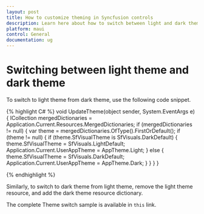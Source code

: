 ```yaml
---
layout: post
title: How to customize theming in Syncfusion controls
description: Learn here about how to switch between light and dark themes in Syncfusion Maui controls and more details.
platform: maui
control: General
documentation: ug
---
```


# Switching between light theme and dark theme

To switch to light theme from dark theme, use the following code snippet.

{% highlight C# %} 
void UpdateTheme(object sender, System.EventArgs e)
{
    ICollection<ResourceDictionary> mergedDictionaries = Application.Current.Resources.MergedDictionaries;
    if (mergedDictionaries != null)
    {
        var theme = mergedDictionaries.OfType<SyncfusionThemeResourceDictionary>().FirstOrDefault();
        if (theme != null)
        {
            if (theme.SfVisualTheme is SfVisuals.DarkDefault)
            {
                theme.SfVisualTheme = SfVisuals.LightDefault;
                Application.Current.UserAppTheme = AppTheme.Light;
            }
            else
            {
                theme.SfVisualTheme = SfVisuals.DarkDefault;
                Application.Current.UserAppTheme = AppTheme.Dark;
            }
        }
     }
}

{% endhighlight %}

Similarly, to switch to dark theme from light theme, remove the light theme resource, and add the dark theme resource dictionary.

The complete Theme switch sample is available in `this` link.